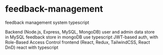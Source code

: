 # feedback-management
feedback management system typescript

Backend (Node.js, Express, MySQL, MongoDB)
  user and admin data store in MySQL
  feedback store in mongoDB
  use typescript
  JWT-based auth, with Role-Based Access Control 
frontend (React, Redux, TailwindCSS, React DnD)
  react with typescript

  

